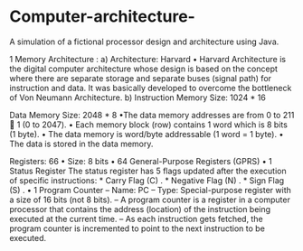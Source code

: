 # Computer-architecture-
A simulation of a fictional processor design and architecture using Java.

1 Memory Architecture :
  a) Architecture: Harvard
    • Harvard Architecture is the digital computer architecture whose design is based on the concept
where there are separate storage and separate buses (signal path) for instruction and
data. It was basically developed to overcome the bottleneck of Von Neumann Architecture.
  b) Instruction Memory Size: 1024 * 16

Data Memory Size: 2048 * 8
  •The data memory addresses are from 0 to 211 􀀀 1 (0 to 2047).
  • Each memory block (row) contains 1 word which is 8 bits (1 byte).
  • The data memory is word/byte addressable (1 word = 1 byte).
  • The data is stored in the data memory.
  
Registers: 66
 • Size: 8 bits
 • 64 General-Purpose Registers (GPRS)
 • 1 Status Register
   The status register has 5 flags updated after the execution of specific instructions:
     * Carry Flag (C) .
     * Negative Flag (N) .
     * Sign Flag (S) .
  • 1 Program Counter
      – Name: PC
      – Type: Special-purpose register with a size of 16 bits (not 8 bits).
      – A program counter is a register in a computer processor that contains the address (location)
        of the instruction being executed at the current time.
       – As each instruction gets fetched, the program counter is incremented to point to the next
        instruction to be executed.
